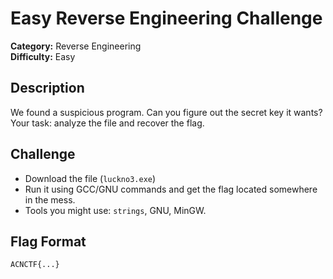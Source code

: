 # Easy Reverse Engineering Challenge

**Category:** Reverse Engineering\
**Difficulty:** Easy

## Description

We found a suspicious program. Can you figure out the secret key it
wants?\
Your task: analyze the file and recover the flag.

## Challenge

-   Download the file (`luckno3.exe`)
-   Run it using GCC/GNU commands and get the flag located somewhere in the mess.
-   Tools you might use: `strings`, GNU, MinGW.

## Flag Format

`ACNCTF{...}`
